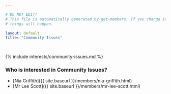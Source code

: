 ```yaml
---

# DO NOT EDIT!
# This file is automatically generated by get-members. If you change it, bad
# things will happen.

layout: default
title: "Community Issues"

---
```


{% include interests/community-issues.md %}

### Who is interested in Community Issues?


* [Nia Griffith]({{ site.baseurl }}/members/nia-griffith.html)
* [Mr Lee Scott]({{ site.baseurl }}/members/mr-lee-scott.html)
